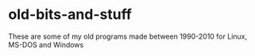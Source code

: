 # old-bits-and-stuff

These are some of my old programs made between 1990-2010 for Linux, MS-DOS and Windows
